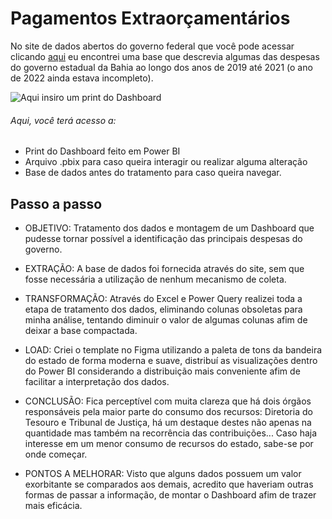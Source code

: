 # Pagamentos Extraorçamentários
No site de dados abertos do governo federal que você pode acessar clicando [aqui](https://dados.gov.br/home) eu encontrei uma base que descrevia algumas das 
despesas do governo estadual da Bahia ao longo dos anos de 2019 até 2021 (o ano de 2022 ainda estava incompleto).

![Aqui insiro um print do Dashboard](https://github.com/BitencourtVitor/bitencourtvitor/blob/main/Pagamentos%20Extraor%C3%A7ament%C3%A1rios%20do%20Governo%20do%20Estado%20da%20Bahia/print%20dashboard%20completo.png)


###### Aqui, você terá acesso a:
- Print do Dashboard feito em Power BI
- Arquivo .pbix para caso queira interagir ou realizar alguma alteração
- Base de dados antes do tratamento para caso queira navegar.

## Passo a passo
- OBJETIVO: Tratamento dos dados e montagem de um Dashboard que pudesse tornar possível a identificação das principais despesas do governo.

- EXTRAÇÃO: A base de dados foi fornecida através do site, sem que fosse necessária a utilização de nenhum mecanismo de coleta.
- TRANSFORMAÇÃO: Através do Excel e Power Query realizei toda a etapa de tratamento dos dados, eliminando colunas obsoletas para minha análise, tentando diminuir o
valor de algumas colunas afim de deixar a base compactada.
- LOAD: Criei o template no Figma utilizando a paleta de tons da bandeira do estado de forma moderna e suave, distribuí as visualizações dentro do Power BI considerando
a distribuição mais conveniente afim de facilitar a interpretação dos dados.
- CONCLUSÃO: Fica perceptível com muita clareza que há dois órgãos responsáveis pela maior parte do consumo dos recursos: Diretoria do Tesouro e Tribunal de Justiça, há um destaque destes não apenas na quantidade mas também na recorrência das contribuições... Caso haja interesse em um menor consumo de recursos do estado, sabe-se por onde começar.
- PONTOS A MELHORAR: Visto que alguns dados possuem um valor exorbitante se comparados aos demais, acredito que haveriam outras formas de passar a informação, de montar o Dashboard afim de trazer mais eficácia.
